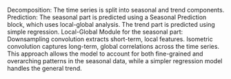Decomposition: The time series is split into seasonal and trend components.
Prediction:
The seasonal part is predicted using a Seasonal Prediction block, which uses local-global analysis.
The trend part is predicted using simple regression.
Local-Global Module for the seasonal part:
Downsampling convolution extracts short-term, local features.
Isometric convolution captures long-term, global correlations across the time series.
This approach allows the model to account for both fine-grained and overarching patterns in the seasonal data, while a simpler regression model handles the general trend.






